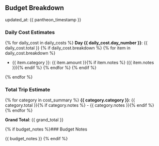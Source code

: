## Budget Breakdown

updated_at: {{ pantheon_timestamp }}

### Daily Cost Estimates

{% for daily_cost in daily_costs %}
**Day {{ daily_cost.day_number }}**: {{ daily_cost.total }}
{% if daily_cost.breakdown %}
{% for item in daily_cost.breakdown %}
- {{ item.category }}: {{ item.amount }}{% if item.notes %} ({{ item.notes }}){% endif %}
{% endfor %}
{% endif %}

{% endfor %}

### Total Trip Estimate

{% for category in cost_summary %}
**{{ category.category }}**: {{ category.total }}{% if category.notes %} - {{ category.notes }}{% endif %}
{% endfor %}

**Grand Total**: {{ grand_total }}

{% if budget_notes %}### Budget Notes

{{ budget_notes }}
{% endif %}